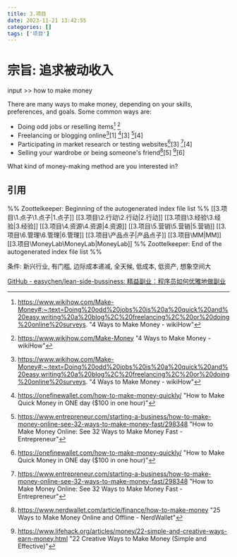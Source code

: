 ```yaml
---
title: 3.项目
date: 2023-11-21 13:42:55
categories: []
tags: ['项目']
---
```

# 宗旨: 追求被动收入

input >> how to make money

There are many ways to make money, depending on your skills, preferences, and goals. Some common ways are:

- Doing odd jobs or reselling items[^1] [^2]
- Freelancing or blogging online[^1][1] [^3][3] [^4][4]
- Participating in market research or testing websites[^3][3] [^4][4]
- Selling your wardrobe or being someone's friend[^5][5] [^6][6]

What kind of money-making method are you interested in?
  
  
## 引用

[^1]: https://www.wikihow.com/Make-Money#:~:text=Doing%20odd%20jobs%20is%20a%20quick%20and%20easy,writing%20a%20blog%2C%20freelancing%2C%20or%20doing%20online%20surveys. "4 Ways to Make Money - wikiHow"

[^2]: https://www.wikihow.com/Make-Money "4 Ways to Make Money - wikiHow"

[^3]: https://onefinewallet.com/how-to-make-money-quickly/ "How to Make Quick Money in ONE day ($100 in one hour)"

[^4]: https://www.entrepreneur.com/starting-a-business/how-to-make-money-online-see-32-ways-to-make-money-fast/298348 "How to Make Money Online: See 32 Ways to Make Money Fast - Entrepreneur"

[^5]: https://www.nerdwallet.com/article/finance/how-to-make-money "25 Ways to Make Money Online and Offline - NerdWallet"

[^6]: https://www.lifehack.org/articles/money/22-simple-and-creative-ways-earn-money.html "22 Creative Ways to Make Money (Simple and Effective)"

%% Zoottelkeeper: Beginning of the autogenerated index file list  %%
 [[3.项目\1.点子\1.点子|1.点子]]
 [[3.项目\2.行动\2.行动|2.行动]]
 [[3.项目\3.经验\3.经验|3.经验]]
 [[3.项目\4.资源\4.资源|4.资源]]
 [[3.项目\5.营销\5.营销|5.营销]]
 [[3.项目\6.管理\6.管理|6.管理]]
 [[3.项目\产品点子|产品点子]]
 [[3.项目\MM|MM]]
 [[3.项目\MoneyLab\MoneyLab|MoneyLab]]
%% Zoottelkeeper: End of the autogenerated index file list  %%

条件: 新兴行业, 有门槛, 边际成本递减, 全天候, 低成本, 低资产, 想象空间大

[GitHub - easychen/lean-side-bussiness: 精益副业：程序员如何优雅地做副业](https://github.com/easychen/lean-side-bussiness)
